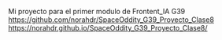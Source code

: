 Mi proyecto para el primer modulo de Frontent_IA G39 
https://github.com/norahdr/SpaceOddity_G39_Proyecto_Clase8
https://norahdr.github.io/SpaceOddity_G39_Proyecto_Clase8/
